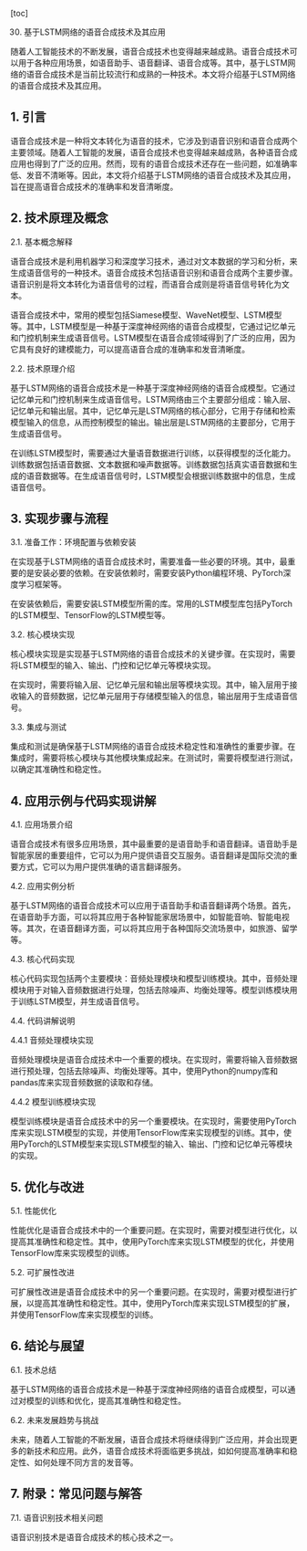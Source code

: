 
[toc]                    
                
                
30. 基于LSTM网络的语音合成技术及其应用

随着人工智能技术的不断发展，语音合成技术也变得越来越成熟。语音合成技术可以用于各种应用场景，如语音助手、语音翻译、语音合成等。其中，基于LSTM网络的语音合成技术是当前比较流行和成熟的一种技术。本文将介绍基于LSTM网络的语音合成技术及其应用。

## 1. 引言

语音合成技术是一种将文本转化为语音的技术，它涉及到语音识别和语音合成两个主要领域。随着人工智能的发展，语音合成技术也变得越来越成熟，各种语音合成应用也得到了广泛的应用。然而，现有的语音合成技术还存在一些问题，如准确率低、发音不清晰等。因此，本文将介绍基于LSTM网络的语音合成技术及其应用，旨在提高语音合成技术的准确率和发音清晰度。

## 2. 技术原理及概念

2.1. 基本概念解释

语音合成技术是利用机器学习和深度学习技术，通过对文本数据的学习和分析，来生成语音信号的一种技术。语音合成技术包括语音识别和语音合成两个主要步骤。语音识别是将文本转化为语音信号的过程，而语音合成则是将语音信号转化为文本。

语音合成技术中，常用的模型包括Siamese模型、WaveNet模型、LSTM模型等。其中，LSTM模型是一种基于深度神经网络的语音合成模型，它通过记忆单元和门控机制来生成语音信号。LSTM模型在语音合成领域得到了广泛的应用，因为它具有良好的建模能力，可以提高语音合成的准确率和发音清晰度。

2.2. 技术原理介绍

基于LSTM网络的语音合成技术是一种基于深度神经网络的语音合成模型。它通过记忆单元和门控机制来生成语音信号。LSTM网络由三个主要部分组成：输入层、记忆单元和输出层。其中，记忆单元是LSTM网络的核心部分，它用于存储和检索模型输入的信息，从而控制模型的输出。输出层是LSTM网络的主要部分，它用于生成语音信号。

在训练LSTM模型时，需要通过大量语音数据进行训练，以获得模型的泛化能力。训练数据包括语音数据、文本数据和噪声数据等。训练数据包括真实语音数据和生成的语音数据等。在生成语音信号时，LSTM模型会根据训练数据中的信息，生成语音信号。

## 3. 实现步骤与流程

3.1. 准备工作：环境配置与依赖安装

在实现基于LSTM网络的语音合成技术时，需要准备一些必要的环境。其中，最重要的是安装必要的依赖。在安装依赖时，需要安装Python编程环境、PyTorch深度学习框架等。

在安装依赖后，需要安装LSTM模型所需的库。常用的LSTM模型库包括PyTorch的LSTM模型、TensorFlow的LSTM模型等。

3.2. 核心模块实现

核心模块实现是实现基于LSTM网络的语音合成技术的关键步骤。在实现时，需要将LSTM模型的输入、输出、门控和记忆单元等模块实现。

在实现时，需要将输入层、记忆单元层和输出层等模块实现。其中，输入层用于接收输入的音频数据，记忆单元层用于存储模型输入的信息，输出层用于生成语音信号。

3.3. 集成与测试

集成和测试是确保基于LSTM网络的语音合成技术稳定性和准确性的重要步骤。在集成时，需要将核心模块与其他模块集成起来。在测试时，需要将模型进行测试，以确定其准确性和稳定性。

## 4. 应用示例与代码实现讲解

4.1. 应用场景介绍

语音合成技术有很多应用场景，其中最重要的是语音助手和语音翻译。语音助手是智能家居的重要组件，它可以为用户提供语音交互服务。语音翻译是国际交流的重要方式，它可以为用户提供准确的语言翻译服务。

4.2. 应用实例分析

基于LSTM网络的语音合成技术可以应用于语音助手和语音翻译两个场景。首先，在语音助手方面，可以将其应用于各种智能家居场景中，如智能音响、智能电视等。其次，在语音翻译方面，可以将其应用于各种国际交流场景中，如旅游、留学等。

4.3. 核心代码实现

核心代码实现包括两个主要模块：音频处理模块和模型训练模块。其中，音频处理模块用于对输入音频数据进行处理，包括去除噪声、均衡处理等。模型训练模块用于训练LSTM模型，并生成语音信号。

4.4. 代码讲解说明

4.4.1 音频处理模块实现

音频处理模块是语音合成技术中一个重要的模块。在实现时，需要将输入音频数据进行预处理，包括去除噪声、均衡处理等。其中，使用Python的numpy库和pandas库来实现音频数据的读取和存储。

4.4.2 模型训练模块实现

模型训练模块是语音合成技术中的另一个重要模块。在实现时，需要使用PyTorch库来实现LSTM模型的实现，并使用TensorFlow库来实现模型的训练。其中，使用PyTorch的LSTM模型来实现LSTM模型的输入、输出、门控和记忆单元等模块的实现。

## 5. 优化与改进

5.1. 性能优化

性能优化是语音合成技术中的一个重要问题。在实现时，需要对模型进行优化，以提高其准确性和稳定性。其中，使用PyTorch库来实现LSTM模型的优化，并使用TensorFlow库来实现模型的训练。

5.2. 可扩展性改进

可扩展性改进是语音合成技术中的另一个重要问题。在实现时，需要对模型进行扩展，以提高其准确性和稳定性。其中，使用PyTorch库来实现LSTM模型的扩展，并使用TensorFlow库来实现模型的训练。

## 6. 结论与展望

6.1. 技术总结

基于LSTM网络的语音合成技术是一种基于深度神经网络的语音合成模型，可以通过对模型的训练和优化，提高其准确性和稳定性。

6.2. 未来发展趋势与挑战

未来，随着人工智能的不断发展，语音合成技术将继续得到广泛应用，并会出现更多的新技术和应用。此外，语音合成技术将面临更多挑战，如如何提高准确率和稳定性、如何处理不同方言的发音等。

## 7. 附录：常见问题与解答

7.1. 语音识别技术相关问题

语音识别技术是语音合成技术的核心技术之一。

